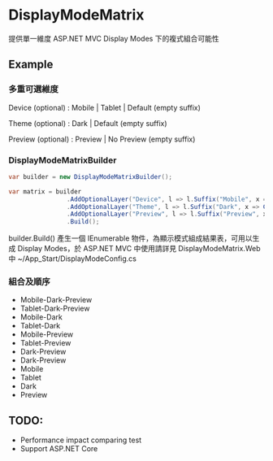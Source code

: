 # DisplayModeMatrix

提供單一維度 ASP.NET MVC Display Modes 下的複式組合可能性

## Example

### 多重可選維度

Device (optional) : Mobile | Tablet | Default (empty suffix)

Theme (optional) : Dark | Default (empty suffix)

Preview (optional) : Preview | No Preview (empty suffix)

### DisplayModeMatrixBuilder

```csharp
var builder = new DisplayModeMatrixBuilder();

var matrix = builder
                .AddOptionalLayer("Device", l => l.Suffix("Mobile", x => IsMobile(x)).Suffix("Tablet", x => IsTablet(x)))
                .AddOptionalLayer("Theme", l => l.Suffix("Dark", x => CurrentTheme(x) == "dark"))
                .AddOptionalLayer("Preview", l => l.Suffix("Preview", x => IsPreview(x)))
                .Build();
```

builder.Build() 產生一個 IEnumerable<NamedCondition> 物件，為顯示模式組成結果表，可用以生成 Display Modes，於 ASP.NET MVC 中使用請詳見 DisplayModeMatrix.Web 中 ~/App_Start/DisplayModeConfig.cs

### 組合及順序

- Mobile-Dark-Preview
- Tablet-Dark-Preview
- Mobile-Dark
- Tablet-Dark
- Mobile-Preview
- Tablet-Preview
- Dark-Preview
- Dark-Preview
- Mobile
- Tablet
- Dark
- Preview


## TODO:

- Performance impact comparing test
- Support ASP.NET Core
